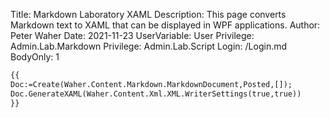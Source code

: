 Title: Markdown Laboratory XAML
Description: This page converts Markdown text to XAML that can be displayed in WPF applications.
Author: Peter Waher
Date: 2021-11-23
UserVariable: User
Privilege: Admin.Lab.Markdown
Privilege: Admin.Lab.Script
Login: /Login.md
BodyOnly: 1

```xml
{{
Doc:=Create(Waher.Content.Markdown.MarkdownDocument,Posted,[]);
Doc.GenerateXAML(Waher.Content.Xml.XML.WriterSettings(true,true))
}}
```